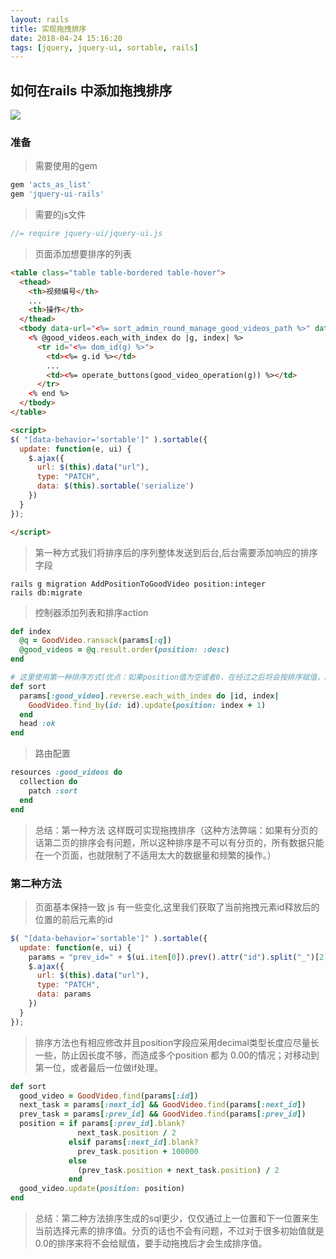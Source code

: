 ```yaml
---
layout: rails
title: 实现拖拽排序
date: 2018-04-24 15:16:20
tags: [jquery, jquery-ui, sortable, rails]
---
```


## 如何在rails 中添加拖拽排序
![](https://www.gadgetdaily.xyz/wp-content/uploads/2015/01/jqueryui-2.png)
<!--more-->
### 准备

>需要使用的gem

```ruby
gem 'acts_as_list'
gem 'jquery-ui-rails'
```

>需要的js文件

```js
//= require jquery-ui/jquery-ui.js
```
>页面添加想要排序的列表

```html
<table class="table table-bordered table-hover">
  <thead>
    <th>视频编号</th>
    ...
    <th>操作</th>
  </thead>
  <tbody data-url="<%= sort_admin_round_manage_good_videos_path %>" data-behavior='sortable'>
    <% @good_videos.each_with_index do |g, index| %>
      <tr id="<%= dom_id(g) %>">
        <td><%= g.id %></td>
        ...
        <td><%= operate_buttons(good_video_operation(g)) %></td>
      </tr>
    <% end %>
  </tbody>
</table>

<script>
$( "[data-behavior='sortable']" ).sortable({
  update: function(e, ui) {
    $.ajax({
      url: $(this).data("url"),
      type: "PATCH",
      data: $(this).sortable('serialize')
    })
  }
});

</script>
```

>第一种方式我们将排序后的序列整体发送到后台,后台需要添加响应的排序字段

```shell
rails g migration AddPositionToGoodVideo position:integer
rails db:migrate
```
>控制器添加列表和排序action

```ruby
def index
  @q = GoodVideo.ransack(params[:q])
  @good_videos = @q.result.order(position: :desc)
end

# 这里使用第一种排序方式(优点：如果position值为空或者0，在经过之后将会按排序赋值，缺点：每次排序根据当前页面数据量生成大量sql，大量操作不建议使用。)
def sort
  params[:good_video].reverse.each_with_index do |id, index|
    GoodVideo.find_by(id: id).update(position: index + 1)
  end
  head :ok
end
```

>路由配置

```ruby
resources :good_videos do
  collection do
    patch :sort
  end
end
```
> 总结：第一种方法 这样既可实现拖拽排序（这种方法弊端：如果有分页的话第二页的排序会有问题，所以这种排序是不可以有分页的，所有数据只能在一个页面，也就限制了不适用太大的数据量和频繁的操作。）

### 第二种方法

> 页面基本保持一致 js 有一些变化,这里我们获取了当前拖拽元素id释放后的位置的前后元素的id


```js
$( "[data-behavior='sortable']" ).sortable({
  update: function(e, ui) {
    params = "prev_id=" + $(ui.item[0]).prev().attr("id").split("_")[2] + "&id=" + $(ui.item[0]).attr("id").split("_")[2] + "&next_id=" + $(ui.item[0]).next().attr("id").split("_")[2];
    $.ajax({
      url: $(this).data("url"),
      type: "PATCH",
      data: params
    })
  }
});
```

>排序方法也有相应修改并且position字段应采用decimal类型长度应尽量长一些，防止因长度不够，而造成多个position 都为 0.00的情况；对移动到第一位，或者最后一位做if处理。

```ruby
def sort
  good_video = GoodVideo.find(params[:id])
  next_task = params[:next_id] && GoodVideo.find(params[:next_id])
  prev_task = params[:prev_id] && GoodVideo.find(params[:prev_id])
  position = if params[:prev_id].blank?
               next_task.position / 2
             elsif params[:next_id].blank?
               prev_task.position + 100000
             else
               (prev_task.position + next_task.position) / 2
             end
  good_video.update(position: position)
end

```
>总结：第二种方法排序生成的sql更少，仅仅通过上一位置和下一位置来生当前选择元素的排序值。分页的话也不会有问题，不过对于很多初始值就是0.0的排序来将不会给赋值，要手动拖拽后才会生成排序值。
